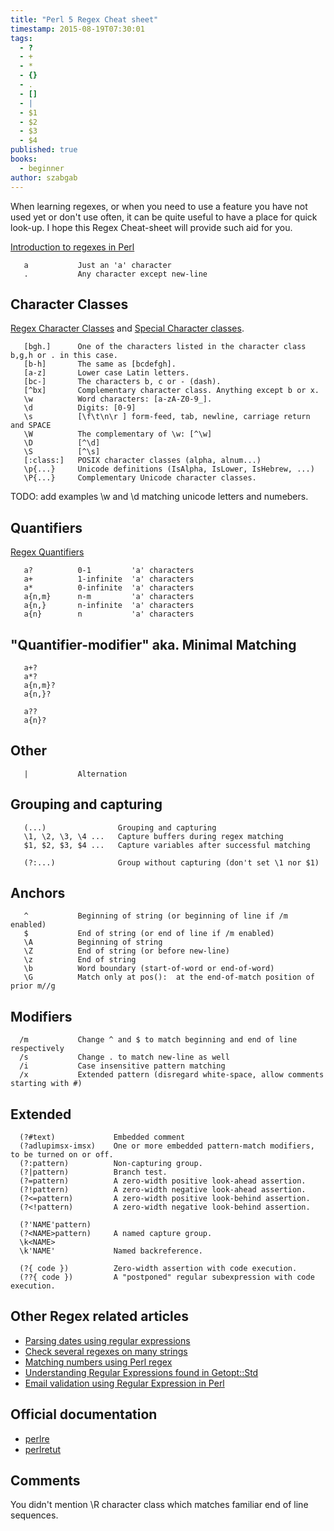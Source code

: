 ```yaml
---
title: "Perl 5 Regex Cheat sheet"
timestamp: 2015-08-19T07:30:01
tags:
  - ?
  - +
  - *
  - {}
  - .
  - []
  - |
  - $1
  - $2
  - $3
  - $4
published: true
books:
  - beginner
author: szabgab
---
```



When learning regexes, or when you need to use a feature you have not used yet or don't use often, it
can be quite useful to have a place for quick look-up. I hope this Regex Cheat-sheet will provide such aid for you.


[Introduction to regexes in Perl](/introduction-to-regexes-in-perl)

```
   a           Just an 'a' character
   .           Any character except new-line
```

## Character Classes

[Regex Character Classes](/regex-character-classes) and [Special Character classes](/regex-special-character-classes).

```
   [bgh.]      One of the characters listed in the character class b,g,h or . in this case.
   [b-h]       The same as [bcdefgh].
   [a-z]       Lower case Latin letters.
   [bc-]       The characters b, c or - (dash).
   [^bx]       Complementary character class. Anything except b or x.
   \w          Word characters: [a-zA-Z0-9_].
   \d          Digits: [0-9]
   \s          [\f\t\n\r ] form-feed, tab, newline, carriage return and SPACE
   \W          The complementary of \w: [^\w]
   \D          [^\d]
   \S          [^\s]
   [:class:]   POSIX character classes (alpha, alnum...)
   \p{...}     Unicode definitions (IsAlpha, IsLower, IsHebrew, ...)
   \P{...}     Complementary Unicode character classes.
```

TODO: add examples \w and \d matching unicode letters and numebers.

## Quantifiers

[Regex Quantifiers](/regex-quantifiers)

```
   a?          0-1         'a' characters
   a+          1-infinite  'a' characters
   a*          0-infinite  'a' characters
   a{n,m}      n-m         'a' characters
   a{n,}       n-infinite  'a' characters
   a{n}        n           'a' characters
```

## "Quantifier-modifier" aka. Minimal Matching

```
   a+?
   a*?
   a{n,m}?
   a{n,}?

   a??
   a{n}?
```

## Other

```
   |           Alternation
```

## Grouping and capturing

```
   (...)                Grouping and capturing
   \1, \2, \3, \4 ...   Capture buffers during regex matching
   $1, $2, $3, $4 ...   Capture variables after successful matching

   (?:...)              Group without capturing (don't set \1 nor $1)
```


## Anchors

```
   ^           Beginning of string (or beginning of line if /m enabled)
   $           End of string (or end of line if /m enabled)
   \A          Beginning of string
   \Z          End of string (or before new-line)
   \z          End of string
   \b          Word boundary (start-of-word or end-of-word)
   \G          Match only at pos():  at the end-of-match position of prior m//g
```

## Modifiers

```
  /m           Change ^ and $ to match beginning and end of line respectively
  /s           Change . to match new-line as well
  /i           Case insensitive pattern matching
  /x           Extended pattern (disregard white-space, allow comments starting with #)
```


<h2>Extended</h2

```
  (?#text)             Embedded comment
  (?adlupimsx-imsx)    One or more embedded pattern-match modifiers, to be turned on or off.
  (?:pattern)          Non-capturing group.
  (?|pattern)          Branch test.
  (?=pattern)          A zero-width positive look-ahead assertion.
  (?!pattern)          A zero-width negative look-ahead assertion.
  (?<=pattern)         A zero-width positive look-behind assertion.
  (?<!pattern)         A zero-width negative look-behind assertion.
```

```
  (?'NAME'pattern)
  (?<NAME>pattern)     A named capture group.
  \k<NAME>
  \k'NAME'             Named backreference.
```

```
  (?{ code })          Zero-width assertion with code execution.
  (??{ code })         A "postponed" regular subexpression with code execution.
```

## Other Regex related articles

* [Parsing dates using regular expressions](/understanding-dates-using-regexes)
* [Check several regexes on many strings](/check-several-regexes-on-many-strings)
* [Matching numbers using Perl regex](/matching-numbers-using-perl-regex)
* [Understanding Regular Expressions found in Getopt::Std](/understanding-regular-expressions-found-in-getopt-std)
* [Email validation using Regular Expression in Perl](/email-validation-using-regular-expression-in-perl)

## Official documentation

* [perlre](https://metacpan.org/pod/perlre)
* [perlretut](https://metacpan.org/pod/perlretut)

## Comments

You didn't mention \R character class which matches familiar end of line sequences.


